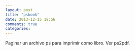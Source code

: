```yaml
---
layout: post
title: "psbook"
date: 2013-12-15 18:56
comments: true
categories: 
---
```

Paginar un archivo ps para imprimir como libro. Ver ps2pdf.

